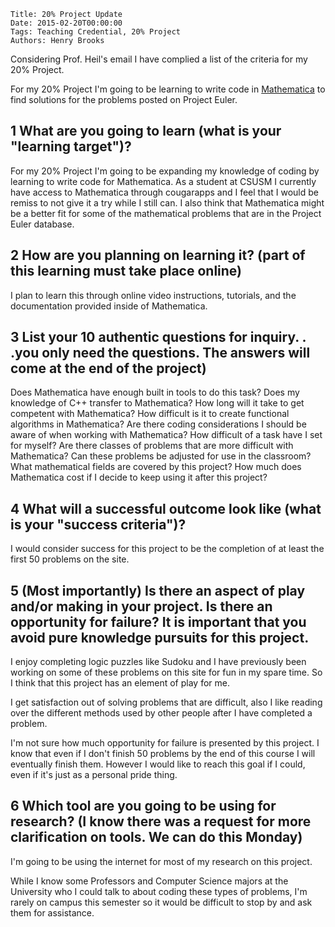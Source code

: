     Title: 20% Project Update
    Date: 2015-02-20T00:00:00
    Tags: Teaching Credential, 20% Project
    Authors: Henry Brooks

Considering Prof. Heil's email I have complied a list of the criteria for my 20% Project.

For my 20% Project I'm going to be learning to write code in [Mathematica](https://www.wolfram.com/mathematica/) to find solutions for the problems posted on Project Euler.

<!-- more -->

1 What are you going to learn (what is your "learning target")?
---

For my 20% Project I'm going to be expanding my knowledge of coding by learning to write code for Mathematica. As a student at CSUSM I currently have access to Mathematica through cougarapps and I feel that I would be remiss to not give it a try while I still can. I also think that Mathematica might be a better fit for some of the mathematical problems that are in the Project Euler database.


2 How are you planning on learning it? (part of this learning must take place online)
---

I plan to learn this through online video instructions, tutorials, and the documentation provided inside of Mathematica.


3 List your 10 authentic questions for inquiry. . .you only need the questions. The answers will come at the end of the project)
---

Does Mathematica have enough built in tools to do this task?
Does my knowledge of C++ transfer to Mathematica?
How long will it take to get competent with Mathematica?
How difficult is it to create functional algorithms in Mathematica?
Are there coding considerations I should be aware of when working with Mathematica?
How difficult of a task have I set for myself?
Are there classes of problems that are more difficult with Mathematica?
Can these problems be adjusted for use in the classroom?
What mathematical fields are covered by this project?
How much does Mathematica cost if I decide to keep using it after this project?


4 What will a successful outcome look like (what is your "success criteria")?
---

I would consider success for this project to be the completion of at least the first 50 problems on the site.


5 (Most importantly) Is there an aspect of play and/or making in your project. Is there an opportunity for failure? It is important that you avoid pure knowledge pursuits for this project.
---

I enjoy completing logic puzzles like Sudoku and I have previously been working on some of these problems on this site for fun in my spare time. So I think that this project has an element of play for me.

I get satisfaction out of solving problems that are difficult, also I like reading over the different methods used by other people after I have completed a problem.

I'm not sure how much opportunity for failure is presented by this project. I know that even if I don't finish 50 problems by the end of this course I will eventually finish them. However I would like to reach this goal if I could, even if it's just as a personal pride thing.


6 Which tool are you going to be using for research? (I know there was a request for more clarification on tools. We can do this Monday)
---

I'm going to be using the internet for most of my research on this project.

While I know some Professors and Computer Science majors at the University who I could talk to about coding these types of problems, I'm rarely on campus this semester so it would be difficult to stop by and ask them for assistance.

